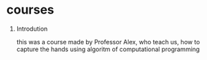 # courses
1. Introdution

    this was a course made by Professor Alex, who teach us, how to capture the hands using algoritm of computational programming
